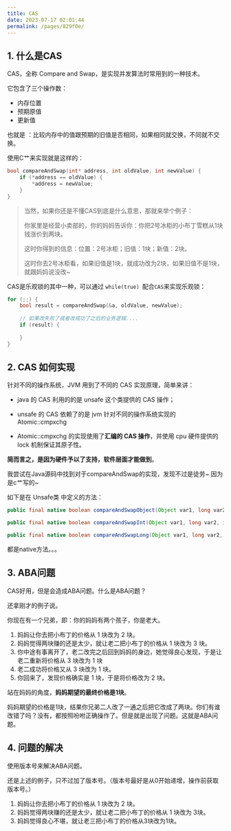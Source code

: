 ```yaml
---
title: CAS
date: 2023-07-17 02:01:44
permalink: /pages/829f0e/
---
```

## 1. 什么是CAS

CAS，全称 Compare and Swap，是实现并发算法时常用到的一种技术。

它包含了三个操作数：

- 内存位置
- 预期原值
- 更新值

也就是 ：比较内存中的值跟预期的旧值是否相同，如果相同就交换，不同就不交换。

使用C艹来实现就是这样的：

```c++
bool compareAndSwap(int* address, int oldValue, int newValue) {
    if (*address == oldValue) {
        *address = newValue;
    }
}
```

>当然，如果你还是不懂CAS到底是什么意思，那就来举个例子：
>
>你家里是经营小卖部的，你的妈妈告诉你：你把2号冰柜的小布丁雪糕从1块钱涨价到两块。
>
>这时你得到的信息：位置：2号冰柜；旧值：1块；新值：2块。
>
>这时你去2号冰柜看，如果旧值是1块，就成功改为2块，如果旧值不是1块，就跟妈妈说没改~

CAS是乐观锁的其中一种，可以通过 `while(true) `配合`CAS`来实现乐观锁：

```c++
for (;;) {
    bool result = compareAndSwap(&a, oldValue, newValue);
    
    // 如果改失败了或者改成功了之后的业务逻辑....
    if (result) {
        
    } 
}
```

## 2. CAS 如何实现

针对不同的操作系统，JVM 用到了不同的 CAS 实现原理，简单来讲：

- java 的 CAS 利用的的是 unsafe 这个类提供的 CAS 操作；

- unsafe 的 CAS 依赖了的是 jvm 针对不同的操作系统实现的 Atomic::cmpxchg

- Atomic::cmpxchg 的实现使用了**汇编的 CAS 操作**，并使用 cpu 硬件提供的 lock 机制保证其原子性。

**简而言之，是因为硬件予以了支持，软件层面才能做到**。

我尝试在Java源码中找到对于compareAndSwap的实现，发现不过是徒劳~  因为是c艹写的~

如下是在 Unsafe类 中定义的方法：

```java
public final native boolean compareAndSwapObject(Object var1, long var2, Object var4, Object var5);

public final native boolean compareAndSwapInt(Object var1, long var2, int var4, int var5);

public final native boolean compareAndSwapLong(Object var1, long var2, long var4, long var6);

```

都是native方法。。。

## 3. ABA问题

CAS好用，但是会造成ABA问题。什么是ABA问题？

还拿刚才的例子说。

你现在有一个兄弟，即：你的妈妈有两个孩子，你是老大。

1. 妈妈让你去把小布丁的价格从 1 块改为 2 块。
2. 妈妈觉得两块赚的还是太少，就让老二把小布丁的价格从 1 块改为 3 块。
3. 你中途有事离开了，老二改完之后回到妈妈的身边，她觉得良心发现，于是让老二重新将价格从 3 块改为 1 块
4. 老二成功将价格又从 3 块改为 1 块。
5. 你回来了，发现价格确实是 1 块，于是将价格改为 2 块。



站在妈妈的角度，**妈妈期望的最终价格是1块**。

妈妈期望的价格是1块，结果你兄弟二人改了一通之后把它改成了两块。你们有谁改错了吗？没有，都按照吩咐正确操作了。但是就是出现了问题。这就是ABA问题。

## 4. 问题的解决

使用版本号来解决ABA问题。

还是上述的例子，只不过加了版本号。（版本号最好是从0开始递增，操作前获取版本号。）

1. 妈妈让你去把小布丁的价格从 1 块改为 2 块。
2. 妈妈觉得两块赚的还是太少，就让老二把小布丁的价格从 1 块改为 3块。
3. 妈妈觉得良心不堪，就让老三把小布丁的价格从3块改为1块。 

